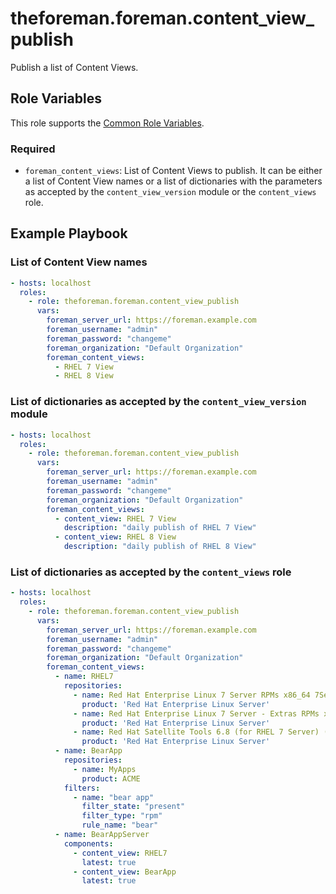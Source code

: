 theforeman.foreman.content_view_publish
=======================================

Publish a list of Content Views.

Role Variables
--------------

This role supports the [Common Role Variables](https://github.com/theforeman/foreman-ansible-modules/blob/develop/README.md#common-role-variables).

### Required

- `foreman_content_views`: List of Content Views to publish. It can be either a list of Content View names or a list of dictionaries with the parameters as accepted by the `content_view_version` module or the `content_views` role.

Example Playbook
----------------

### List of Content View names

```yaml
- hosts: localhost
  roles:
    - role: theforeman.foreman.content_view_publish
      vars:
        foreman_server_url: https://foreman.example.com
        foreman_username: "admin"
        foreman_password: "changeme"
        foreman_organization: "Default Organization"
        foreman_content_views:
          - RHEL 7 View
          - RHEL 8 View
```

### List of dictionaries as accepted by the `content_view_version` module

```yaml
- hosts: localhost
  roles:
    - role: theforeman.foreman.content_view_publish
      vars:
        foreman_server_url: https://foreman.example.com
        foreman_username: "admin"
        foreman_password: "changeme"
        foreman_organization: "Default Organization"
        foreman_content_views:
          - content_view: RHEL 7 View
            description: "daily publish of RHEL 7 View"
          - content_view: RHEL 8 View
            description: "daily publish of RHEL 8 View"
```

### List of dictionaries as accepted by the `content_views` role

```yaml
- hosts: localhost
  roles:
    - role: theforeman.foreman.content_view_publish
      vars:
        foreman_server_url: https://foreman.example.com
        foreman_username: "admin"
        foreman_password: "changeme"
        foreman_organization: "Default Organization"
        foreman_content_views:
          - name: RHEL7
            repositories:
              - name: Red Hat Enterprise Linux 7 Server RPMs x86_64 7Server
                product: 'Red Hat Enterprise Linux Server'
              - name: Red Hat Enterprise Linux 7 Server - Extras RPMs x86_64
                product: 'Red Hat Enterprise Linux Server'
              - name: Red Hat Satellite Tools 6.8 (for RHEL 7 Server) (RPMs)
                product: 'Red Hat Enterprise Linux Server'
          - name: BearApp
            repositories:
              - name: MyApps
                product: ACME
            filters:
              - name: "bear app"
                filter_state: "present"
                filter_type: "rpm"
                rule_name: "bear"
          - name: BearAppServer
            components:
              - content_view: RHEL7
                latest: true
              - content_view: BearApp
                latest: true
```
